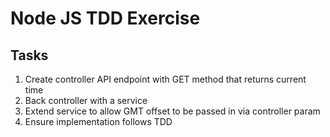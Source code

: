 # Node JS TDD Exercise

## Tasks

1. Create controller API endpoint with GET method that returns current time
2. Back controller with a service
3. Extend service to allow GMT offset to be passed in via controller param
4. Ensure implementation follows TDD
